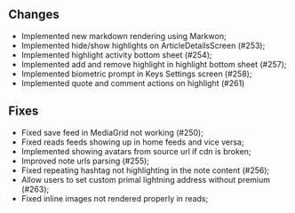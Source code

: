 ## Changes
- Implemented new markdown rendering using Markwon; 
- Implemented hide/show highlights on ArticleDetailsScreen (#253);
- Implemented highlight activity bottom sheet (#254);
- Implemented add and remove highlight in highlight bottom sheet (#257);
- Implemented biometric prompt in Keys Settings screen (#258);
- Implemented quote and comment actions on highlight (#261)

## Fixes
- Fixed save feed in MediaGrid not working (#250);
- Fixed reads feeds showing up in home feeds and vice versa;
- Implemented showing avatars from source url if cdn is broken;
- Improved note urls parsing (#255);
- Fixed repeating hashtag not highlighting in the note content (#256);
- Allow users to set custom primal lightning address without premium (#263);
- Fixed inline images not rendered properly in reads;